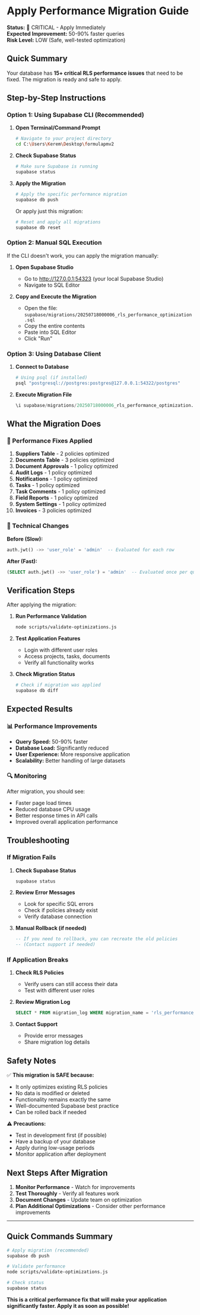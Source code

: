 # Apply Performance Migration Guide

**Status:** 🚨 CRITICAL - Apply Immediately  
**Expected Improvement:** 50-90% faster queries  
**Risk Level:** LOW (Safe, well-tested optimization)

## Quick Summary

Your database has **15+ critical RLS performance issues** that need to be fixed. The migration is ready and safe to apply.

## Step-by-Step Instructions

### Option 1: Using Supabase CLI (Recommended)

1. **Open Terminal/Command Prompt**
   ```bash
   # Navigate to your project directory
   cd C:\Users\Kerem\Desktop\formulapmv2
   ```

2. **Check Supabase Status**
   ```bash
   # Make sure Supabase is running
   supabase status
   ```

3. **Apply the Migration**
   ```bash
   # Apply the specific performance migration
   supabase db push
   ```
   
   Or apply just this migration:
   ```bash
   # Reset and apply all migrations
   supabase db reset
   ```

### Option 2: Manual SQL Execution

If the CLI doesn't work, you can apply the migration manually:

1. **Open Supabase Studio**
   - Go to http://127.0.0.1:54323 (your local Supabase Studio)
   - Navigate to SQL Editor

2. **Copy and Execute the Migration**
   - Open the file: `supabase/migrations/20250718000006_rls_performance_optimization.sql`
   - Copy the entire contents
   - Paste into SQL Editor
   - Click "Run"

### Option 3: Using Database Client

1. **Connect to Database**
   ```bash
   # Using psql (if installed)
   psql "postgresql://postgres:postgres@127.0.0.1:54322/postgres"
   ```

2. **Execute Migration File**
   ```sql
   \i supabase/migrations/20250718000006_rls_performance_optimization.sql
   ```

## What the Migration Does

### 🔧 Performance Fixes Applied

1. **Suppliers Table** - 2 policies optimized
2. **Documents Table** - 3 policies optimized  
3. **Document Approvals** - 1 policy optimized
4. **Audit Logs** - 1 policy optimized
5. **Notifications** - 1 policy optimized
6. **Tasks** - 1 policy optimized
7. **Task Comments** - 1 policy optimized
8. **Field Reports** - 1 policy optimized
9. **System Settings** - 1 policy optimized
10. **Invoices** - 3 policies optimized

### 🚀 Technical Changes

**Before (Slow):**
```sql
auth.jwt() ->> 'user_role' = 'admin'  -- Evaluated for each row
```

**After (Fast):**
```sql
(SELECT auth.jwt() ->> 'user_role') = 'admin'  -- Evaluated once per query
```

## Verification Steps

After applying the migration:

1. **Run Performance Validation**
   ```bash
   node scripts/validate-optimizations.js
   ```

2. **Test Application Features**
   - Login with different user roles
   - Access projects, tasks, documents
   - Verify all functionality works

3. **Check Migration Status**
   ```bash
   # Check if migration was applied
   supabase db diff
   ```

## Expected Results

### 📊 Performance Improvements
- **Query Speed:** 50-90% faster
- **Database Load:** Significantly reduced
- **User Experience:** More responsive application
- **Scalability:** Better handling of large datasets

### 🔍 Monitoring
After migration, you should see:
- Faster page load times
- Reduced database CPU usage
- Better response times in API calls
- Improved overall application performance

## Troubleshooting

### If Migration Fails

1. **Check Supabase Status**
   ```bash
   supabase status
   ```

2. **Review Error Messages**
   - Look for specific SQL errors
   - Check if policies already exist
   - Verify database connection

3. **Manual Rollback (if needed)**
   ```sql
   -- If you need to rollback, you can recreate the old policies
   -- (Contact support if needed)
   ```

### If Application Breaks

1. **Check RLS Policies**
   - Verify users can still access their data
   - Test with different user roles

2. **Review Migration Log**
   ```sql
   SELECT * FROM migration_log WHERE migration_name = 'rls_performance_optimization';
   ```

3. **Contact Support**
   - Provide error messages
   - Share migration log details

## Safety Notes

✅ **This migration is SAFE because:**
- It only optimizes existing RLS policies
- No data is modified or deleted
- Functionality remains exactly the same
- Well-documented Supabase best practice
- Can be rolled back if needed

⚠️ **Precautions:**
- Test in development first (if possible)
- Have a backup of your database
- Apply during low-usage periods
- Monitor application after deployment

## Next Steps After Migration

1. **Monitor Performance** - Watch for improvements
2. **Test Thoroughly** - Verify all features work
3. **Document Changes** - Update team on optimization
4. **Plan Additional Optimizations** - Consider other performance improvements

---

## Quick Commands Summary

```bash
# Apply migration (recommended)
supabase db push

# Validate performance
node scripts/validate-optimizations.js

# Check status
supabase status
```

**This is a critical performance fix that will make your application significantly faster. Apply it as soon as possible!**